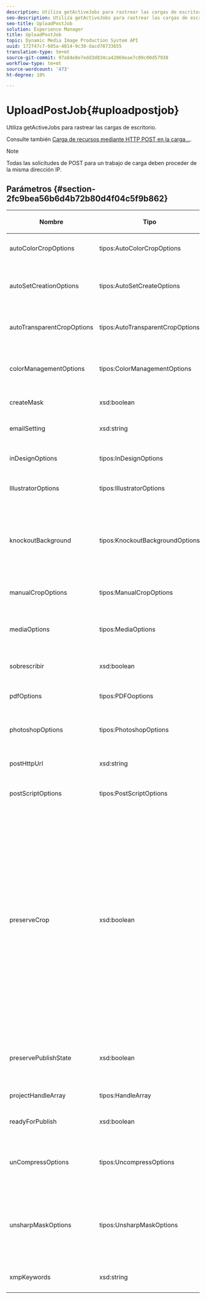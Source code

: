 ```yaml
---
description: Utiliza getActiveJobs para rastrear las cargas de escritorio.
seo-description: Utiliza getActiveJobs para rastrear las cargas de escritorio.
seo-title: UploadPostJob
solution: Experience Manager
title: UploadPostJob
topic: Dynamic Media Image Production System API
uuid: 172f47c7-685a-4014-9c30-dacd78733655
translation-type: tm+mt
source-git-commit: 97a84e8e7edd3d834ca42069eae7c09c00d57938
workflow-type: tm+mt
source-wordcount: '473'
ht-degree: 10%

---
```



# UploadPostJob{#uploadpostjob}

Utiliza getActiveJobs para rastrear las cargas de escritorio.

Consulte también [Carga de recursos mediante HTTP POST en la carga...](../../c-http-post.md#concept-457855c0cdc943339ca1f1bed356991d).

>[!NOTE]
>
>Todas las solicitudes de POST para un trabajo de carga deben proceder de la misma dirección IP.

## Parámetros {#section-2fc9bea56b6d4b72b80d4f04c5f9b862}

<table id="table_04100BB8ABD84EF68B0A7CE3AD946414"> 
 <thead> 
  <tr> 
   <th colname="col1" class="entry"> <p>Nombre </p> </th> 
   <th colname="col2" class="entry"> <p>Tipo </p> </th> 
   <th colname="col3" class="entry"> <p>Obligatorio? </p> </th> 
   <th colname="col4" class="entry"> <p>Descripción </p> </th> 
  </tr> 
 </thead>
 <tbody> 
  <tr> 
   <td colname="col1"> <span class="codeph"> <span class="varname"> autoColorCropOptions</span> </span> </td> 
   <td colname="col2"> <span class="codeph"> tipos:AutoColorCropOptions</span> </td> 
   <td colname="col3"> <p>No </p> </td> 
   <td colname="col4"> <p>Opciones para recortes automáticos de imágenes en función del color. </p> </td> 
  </tr> 
  <tr> 
   <td colname="col1"> <span class="codeph"> <span class="varname"> autoSetCreationOptions</span> </span> </td> 
   <td colname="col2"> <span class="codeph"> tipos:AutoSetCreateOptions</span> </td> 
   <td colname="col3"> <p>No </p> </td> 
   <td colname="col4"> <p>Matriz de secuencias de comandos de generación automática de conjuntos para aplicar a archivos cargados. </p> </td> 
  </tr> 
  <tr> 
   <td colname="col1"> <span class="codeph"> <span class="varname"> autoTransparentCropOptions</span> </span> </td> 
   <td colname="col2"> <span class="codeph"> tipos:AutoTransparentCropOptions</span> </td> 
   <td colname="col3"> <p>No </p> </td> 
   <td colname="col4"> <p>Elimina el espacio en blanco de los bordes de las imágenes, en función de la transparencia. </p> </td> 
  </tr> 
  <tr> 
   <td colname="col1"> <span class="codeph"> <span class="varname"> colorManagementOptions</span> </span> </td> 
   <td colname="col2"> <span class="codeph"> tipos:ColorManagementOptions</span> </td> 
   <td colname="col3"> <p>No </p> </td> 
   <td colname="col4"> <p>Opciones que puede especificar durante una carga. El conjunto afecta a la forma en que se administra el color para la carga. </p> </td> 
  </tr> 
  <tr> 
   <td colname="col1"> <span class="codeph"> <span class="varname"> createMask</span> </span> </td> 
   <td colname="col2"> <span class="codeph"> xsd:boolean</span> </td> 
   <td colname="col3"> <p><b>Sí</b> </p> </td> 
   <td colname="col4"> <p>Si se va a crear una máscara. </p> </td> 
  </tr> 
  <tr> 
   <td colname="col1"> <span class="codeph"> <span class="varname"> emailSetting</span> </span> </td> 
   <td colname="col2"> <span class="codeph"> xsd:string</span> </td> 
   <td colname="col3"> <p><b>Sí</b> </p> </td> 
   <td colname="col4"> <p>Opción de configuración de correo electrónico. </p> </td> 
  </tr> 
  <tr> 
   <td colname="col1"> <span class="codeph"> <span class="varname"> inDesignOptions</span> </span> </td> 
   <td colname="col2"> <span class="codeph"> tipos:InDesignOptions</span> </td> 
   <td colname="col3"> <p>No </p> </td> 
   <td colname="col4"> <p>Opciones para cargar archivos InDesign en el servidor de imágenes. </p> </td> 
  </tr> 
  <tr> 
   <td colname="col1"> <span class="codeph"> <span class="varname"> IllustratorOptions</span> </span> </td> 
   <td colname="col2"> <span class="codeph"> tipos:IllustratorOptions</span> </td> 
   <td colname="col3"> <p>No </p> </td> 
   <td colname="col4"> <p>Opciones para cargar archivos de Illustrator en el servidor de imágenes. </p> </td> 
  </tr> 
  <tr> 
   <td colname="col1"> <span class="codeph"> <span class="varname"> knockoutBackground</span> </span> </td> 
   <td colname="col2"> <span class="codeph"> tipos:KnockoutBackgroundOptions</span> </td> 
   <td colname="col3"> <p>No </p> </td> 
   <td colname="col4"> <p>Máscara el fondo de las imágenes seleccionadas. Esto permite superponerlos en otras capas con una transparencia fuera de la imagen del sujeto. Opcional. </p> <p>Consulte<a href="../../types/c-data-types/r-knockout-background-options.md#reference-9196371848964d91842b337640791c9c" format="dita" scope="local"> KnockoutBackgroundOptions</a>. </p> </td> 
  </tr> 
  <tr> 
   <td colname="col1"> <span class="codeph"> <span class="varname"> manualCropOptions</span> </span> </td> 
   <td colname="col2"> <span class="codeph"> tipos:ManualCropOptions</span> </td> 
   <td colname="col3"> <p>No </p> </td> 
   <td colname="col4"> <p>Opciones para recortes manuales de imágenes. </p> </td> 
  </tr> 
  <tr> 
   <td colname="col1"> <span class="codeph"> <span class="varname"> mediaOptions</span> </span> </td> 
   <td colname="col2"> <span class="codeph"> tipos:MediaOptions</span> </td> 
   <td colname="col3"> <p>No </p> </td> 
   <td colname="col4"> <p>Opciones que permiten definir una imagen en miniatura del vídeo. </p> <p>Consulte <a href="../../types/c-data-types/r-media-options.md#reference-18618fc6803a4b6e994bbb48eba93b5b" format="dita" scope="local"> MediaOptions</a>. </p> </td> 
  </tr> 
  <tr> 
   <td colname="col1"> <span class="codeph"> <span class="varname"> sobrescribir</span> </span> </td> 
   <td colname="col2"> <span class="codeph"> xsd:boolean</span> </td> 
   <td colname="col3"> <p>Sí</p> </td> 
   <td colname="col4"> <p>Si desea sobrescribir los archivos al cargarlos. </p> </td> 
  </tr> 
  <tr> 
   <td colname="col1"> <span class="codeph"> <span class="varname"> pdfOptions</span> </span> </td> 
   <td colname="col2"> <span class="codeph"> tipos:PDFOoptions</span> </td> 
   <td colname="col3"> <p>No</p> </td> 
   <td colname="col4"> <p>Opciones para cargar archivos PDF al servidor de imágenes. </p> </td> 
  </tr> 
  <tr> 
   <td colname="col1"> <span class="codeph"> <span class="varname"> photoshopOptions</span> </span> </td> 
   <td colname="col2"> <span class="codeph"> tipos:PhotoshopOptions</span> </td> 
   <td colname="col3"> <p>No </p> </td> 
   <td colname="col4"> <p>Opciones para cargar archivos de Photoshop en el servidor de imágenes. </p> </td> 
  </tr> 
  <tr> 
   <td colname="col1"> <span class="codeph"> <span class="varname"> postHttpUrl</span> </span> </td> 
   <td colname="col2"> <span class="codeph"> xsd:string</span> </td> 
   <td colname="col3"> <p>No </p> </td> 
   <td colname="col4"> <p>Dirección URL donde se cargan los archivos. </p> </td> 
  </tr> 
  <tr> 
   <td colname="col1"> <span class="codeph"> <span class="varname"> postScriptOptions</span> </span> </td> 
   <td colname="col2"> <span class="codeph"> tipos:PostScriptOptions</span> </td> 
   <td colname="col3"> <p>No </p> </td> 
   <td colname="col4"> <p>Opciones para cargar archivos Post Script en el servidor de imágenes. </p> </td> 
  </tr> 
  <tr> 
   <td colname="col1"> <span class="codeph"> <span class="varname"> preserveCrop</span> </span> </td> 
   <td colname="col2"> <span class="codeph"> xsd:boolean</span> </td> 
   <td colname="col3"> <p>No </p> </td> 
   <td colname="col4"> <p>Controla la preservación de cualquier definición de cultivo existente. El valor predeterminado es true.</p> <p>Si se proporciona el parámetro manualCropOptions y los valores correspondientes, los nuevos valores (excluyendo 0,0,0,0) se aplican al recurso independientemente del valor preserveCrop.</p><p>Si <i>no</i> proporciona el parámetro manualCropOptions, se mantiene el valor de preserveCrop. Y, en el caso de true, se conservan los valores existentes de preserveCrop; en el caso de false, se eliminan los valores preserveCrop.</p><p>Ejemplo:</p><p><p>&lt;preservecrop&gt;false&lt;/preservecrop&gt;<br />&lt;manualcropoptions&gt;<br />    &lt;left&gt;190&lt;/left&gt;<br />    &lt;right&gt;310&lt;/right&gt;<br />    &lt;top&gt;160&lt;/top&gt;<br />    &lt;bottom&gt;120&lt;/bottom&gt;<br />&lt;/manualcropoptions&gt;</p></td> 
  </tr> 
  <tr> 
   <td colname="col1"> <span class="codeph"> <span class="varname"> preservePublishState</span> </span> </td> 
   <td colname="col2"> <span class="codeph"> xsd:boolean</span> </td> 
   <td colname="col3"> <p><b>Sí</b> </p> </td> 
   <td colname="col4"> <p>Controla si se conserva el estado de publicación de un recurso existente al sobrescribir. Si no se establece, se utiliza la configuración predeterminada de compañía. </p> </td> 
  </tr> 
  <tr> 
   <td colname="col1"> <span class="codeph"> <span class="varname"> projectHandleArray</span> </span> </td> 
   <td colname="col2"> <span class="codeph"> tipos:HandleArray</span> </td> 
   <td colname="col3"> <p>No </p> </td> 
   <td colname="col4"> <p>Matriz de controladores de proyecto. </p> </td> 
  </tr> 
  <tr> 
   <td colname="col1"> <span class="codeph"> <span class="varname"> readyForPublish</span> </span> </td> 
   <td colname="col2"> <span class="codeph"> xsd:boolean</span> </td> 
   <td colname="col3"> <p><b>Sí</b> </p> </td> 
   <td colname="col4"> <p>Indica si los archivos están marcados para publicación. </p> </td> 
  </tr> 
  <tr> 
   <td colname="col1"> <span class="codeph"> <span class="varname"> unCompressOptions</span> </span> </td> 
   <td colname="col2"> <span class="codeph"> tipos:UncompressOptions</span> </td> 
   <td colname="col3"> <p>No </p> </td> 
   <td colname="col4"> <p>Extraiga y procese el contenido de los archivos TAR/ZIP cargados con esta configuración opcional. </p> <p>Consulte <a href="../../types/c-data-types/r-uncompress-options.md#reference-510ec7028b1540bc9b58745f242d49d5" format="dita" scope="local"> UnCompressOptions</a>. </p> </td> 
  </tr> 
  <tr> 
   <td colname="col1"> <span class="codeph"> <span class="varname"> unsharpMaskOptions</span> </span> </td> 
   <td colname="col2"> <span class="codeph"> tipos:UnsharpMaskOptions</span> </td> 
   <td colname="col3"> <p>No </p> </td> 
   <td colname="col4"> <p>Opciones que permiten controlar la configuración de la máscara de enfoque al crear un archivo TIF piramidal optimizado. Utilice esta configuración para mejorar el enfoque de la imagen. </p> <p>Consulte <a href="../../types/c-data-types/r-unsharp-mask-options.md#reference-b9a96244d7ee4424bc4ac3c23be3be3d" format="dita" scope="local"> UnsharpMaskOptions</a>. </p> </td> 
  </tr> 
  <tr> 
   <td colname="col1"><span class="codeph"><span class="varname"> xmpKeywords</span></span> </td> 
   <td colname="col2"><span class="codeph"> xsd:string</span> </td> 
   <td colname="col3"> <p>No </p> </td> 
   <td colname="col4"> <p>Una opción de metadatos adicional para todo el trabajo de carga. </p> </td> 
  </tr> 
 </tbody> 
</table>

